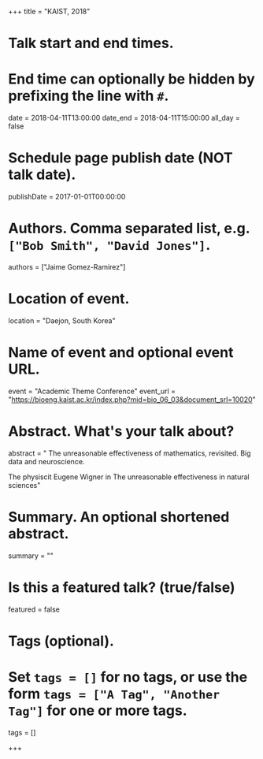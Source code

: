 +++
title = "KAIST, 2018"

# Talk start and end times.
#   End time can optionally be hidden by prefixing the line with `#`.
date = 2018-04-11T13:00:00
date_end = 2018-04-11T15:00:00
all_day = false


# Schedule page publish date (NOT talk date).
publishDate = 2017-01-01T00:00:00

# Authors. Comma separated list, e.g. `["Bob Smith", "David Jones"]`.
authors = ["Jaime Gomez-Ramirez"]

# Location of event.
location = "Daejon, South Korea"

# Name of event and optional event URL.
event = "Academic Theme Conference"
event_url = "https://bioeng.kaist.ac.kr/index.php?mid=bio_06_03&document_srl=10020"

# Abstract. What's your talk about?
abstract = " The unreasonable effectiveness of mathematics, revisited. Big data and neuroscience.

The physiscit Eugene Wigner in The unreasonable effectiveness in natural sciences"

# Summary. An optional shortened abstract.
summary = ""
 
# Is this a featured talk? (true/false)
featured = false

# Tags (optional).
#   Set `tags = []` for no tags, or use the form `tags = ["A Tag", "Another Tag"]` for one or more tags.
tags = []

+++
